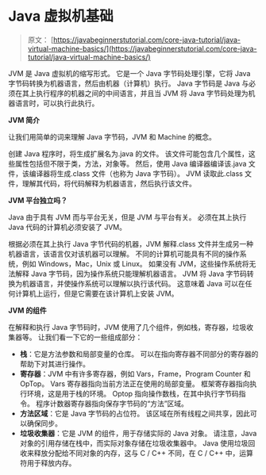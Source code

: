 # Java 虚拟机基础

> 原文： [https://javabeginnerstutorial.com/core-java-tutorial/java-virtual-machine-basics/](https://javabeginnerstutorial.com/core-java-tutorial/java-virtual-machine-basics/)

JVM 是 Java 虚拟机的缩写形式。 它是一个 Java 字节码处理引擎，它将 Java 字节码转换为机器语言，然后由机器（计算机）执行。 Java 字节码是 Java 与必须在其上执行程序的机器之间的中间语言，并且当 JVM 将 Java 字节码处理为机器语言时，可以执行此执行。

**JVM 简介**

让我们用简单的词来理解 Java 字节码，JVM 和 Machine 的概念。

创建 Java 程序时，将生成扩展名为.java 的文件。 该文件可能包含几个属性，这些属性包括但不限于类，方法，对象等。 然后，使用 Java 编译器编译该.java 文件，该编译器将生成.class 文件（也称为 Java 字节码）。 JVM 读取此.class 文件，理解其代码，将代码解释为机器语言，然后执行该文件。

**JVM 平台独立吗？**

Java 由于具有 JVM 而与平台无关，但是 JVM 与平台有关。 必须在其上执行 Java 代码的计算机必须安装了 JVM。

根据必须在其上执行 Java 字节代码的机器，JVM 解释.class 文件并生成另一种机器语言，该语言仅对该机器可以理解。 不同的计算机可能具有不同的操作系统，例如 Windows，Mac，Unix 或 Linux。 如果没有 JVM，这些操作系统将无法解释 Java 字节码，因为操作系统只能理解机器语言。 JVM 将 Java 字节码转换为机器语言，并使操作系统可以理解以执行该代码。 这意味着 Java 可以在任何计算机上运行，​​但是它需要在该计算机上安装 JVM。

**JVM 的组件**

在解释和执行 Java 字节码时，JVM 使用了几个组件，例如栈，寄存器，垃圾收集器等。 让我们看一下它的一些组成部分：

*   **栈**：它是方法参数和局部变量的仓库。 可以在指向寄存器不同部分的寄存器的帮助下对其进行操作。
*   **寄存器**：JVM 中有许多寄存器，例如 Vars，Frame，Program Counter 和 OpTop。 Vars 寄存器指向当前方法正在使用的局部变量。 框架寄存器指向执行环境，这是用于栈的环境。 Optop 指向操作数栈，在其中执行字节码指令。 程序计数器寄存器指向保存字节码的“方法”区域。
*   **方法区域**：它是 Java 字节码的占位符。 该区域在所有线程之间共享，因此可以确保同步。
*   **垃圾收集器**：它是 JVM 的组件，用于存储实际的 Java 对象。 请注意，Java 对象的引用存储在栈中，而实际对象存储在垃圾收集器中。 Java 使用垃圾回收来释放分配给不同对象的内存，这与 C / C++ 不同，在 C / C++ 中，运算符用于释放内存。